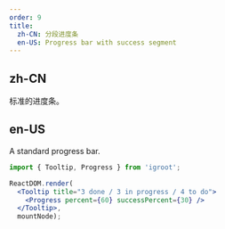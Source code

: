 ```yaml
---
order: 9
title:
  zh-CN: 分段进度条
  en-US: Progress bar with success segment
---
```


## zh-CN

标准的进度条。

## en-US

A standard progress bar.

````jsx
import { Tooltip, Progress } from 'igroot';

ReactDOM.render(
  <Tooltip title="3 done / 3 in progress / 4 to do">
    <Progress percent={60} successPercent={30} />
  </Tooltip>,
  mountNode);
````
